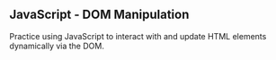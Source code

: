 ## JavaScript - DOM Manipulation

Practice using JavaScript to interact with and update HTML elements dynamically via the DOM.

